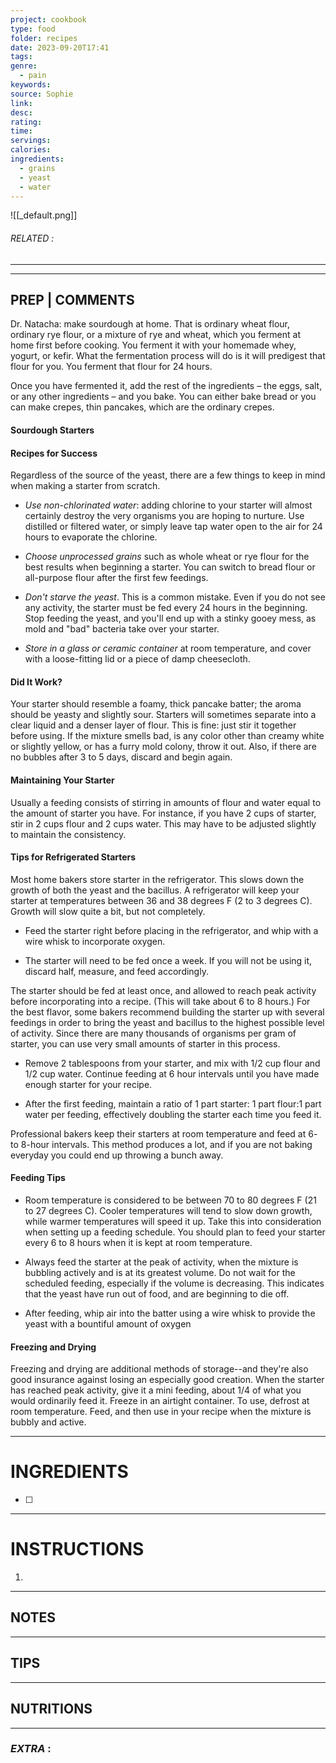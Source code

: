 ```yaml
---
project: cookbook
type: food
folder: recipes
date: 2023-09-20T17:41
tags: 
genre:
  - pain
keywords: 
source: Sophie
link: 
desc: 
rating: 
time: 
servings: 
calories: 
ingredients:
  - grains
  - yeast
  - water
---
```


![[_default.png]]
###### *RELATED* : 
---


---
## PREP | COMMENTS

Dr. Natacha: make sourdough at home. That is ordinary wheat flour, ordinary rye flour, or a mixture of rye and wheat, which you ferment at home first before cooking. You ferment it with your homemade whey, yogurt, or kefir. What the fermentation process will do is it will predigest that flour for you. You ferment that flour for 24 hours. 

Once you have fermented it, add the rest of the ingredients – the eggs, salt, or any other ingredients – and you bake. You can either bake bread or you can make crepes, thin pancakes, which are the ordinary crepes.

#### Sourdough Starters

#### Recipes for Success


Regardless of the source of the yeast, there are a few things to keep in mind when making a starter from scratch.

- _Use non-chlorinated water_: adding chlorine to your starter will almost certainly destroy the very organisms you are hoping to nurture. Use distilled or filtered water, or simply leave tap water open to the air for 24 hours to evaporate the chlorine.
    
- _Choose unprocessed grains_ such as whole wheat or rye flour for the best results when beginning a starter. You can switch to bread flour or all-purpose flour after the first few feedings.
    
- _Don't starve the yeast_. This is a common mistake. Even if you do not see any activity, the starter must be fed every 24 hours in the beginning. Stop feeding the yeast, and you'll end up with a stinky gooey mess, as mold and "bad" bacteria take over your starter.
    
- _Store in a glass or ceramic container_ at room temperature, and cover with a loose-fitting lid or a piece of damp cheesecloth.

#### Did It Work?

Your starter should resemble a foamy, thick pancake batter; the aroma should be yeasty and slightly sour. Starters will sometimes separate into a clear liquid and a denser layer of flour. This is fine: just stir it together before using. If the mixture smells bad, is any color other than creamy white or slightly yellow, or has a furry mold colony, throw it out. Also, if there are no bubbles after 3 to 5 days, discard and begin again.
  
#### Maintaining Your Starter
  
Usually a feeding consists of stirring in amounts of flour and water equal to the amount of starter you have. For instance, if you have 2 cups of starter, stir in 2 cups flour and 2 cups water. This may have to be adjusted slightly to maintain the consistency.

#### **Tips for Refrigerated Starters**

Most home bakers store starter in the refrigerator. This slows down the growth of both the yeast and the bacillus. A refrigerator will keep your starter at temperatures between 36 and 38 degrees F (2 to 3 degrees C). Growth will slow quite a bit, but not completely.

- Feed the starter right before placing in the refrigerator, and whip with a wire whisk to incorporate oxygen.
    
- The starter will need to be fed once a week. If you will not be using it, discard half, measure, and feed accordingly.

The starter should be fed at least once, and allowed to reach peak activity before incorporating into a recipe. (This will take about 6 to 8 hours.) For the best flavor, some bakers recommend building the starter up with several feedings in order to bring the yeast and bacillus to the highest possible level of activity. Since there are many thousands of organisms per gram of starter, you can use very small amounts of starter in this process.

- Remove 2 tablespoons from your starter, and mix with 1/2 cup flour and 1/2 cup water. Continue feeding at 6 hour intervals until you have made enough starter for your recipe.
    
- After the first feeding, maintain a ratio of 1 part starter: 1 part flour:1 part water per feeding, effectively doubling the starter each time you feed it.
  
Professional bakers keep their starters at room temperature and feed at 6- to 8-hour intervals. This method produces a lot, and if you are not baking everyday you could end up throwing a bunch away.

#### **Feeding Tips**

- Room temperature is considered to be between 70 to 80 degrees F (21 to 27 degrees C). Cooler temperatures will tend to slow down growth, while warmer temperatures will speed it up. Take this into consideration when setting up a feeding schedule. You should plan to feed your starter every 6 to 8 hours when it is kept at room temperature.
    
- Always feed the starter at the peak of activity, when the mixture is bubbling actively and is at its greatest volume. Do not wait for the scheduled feeding, especially if the volume is decreasing. This indicates that the yeast have run out of food, and are beginning to die off.
    
- After feeding, whip air into the batter using a wire whisk to provide the yeast with a bountiful amount of oxygen

#### Freezing and Drying
  
Freezing and drying are additional methods of storage--and they're also good insurance against losing an especially good creation. When the starter has reached peak activity, give it a mini feeding, about 1/4 of what you would ordinarily feed it. Freeze in an airtight container. To use, defrost at room temperature. Feed, and then use in your recipe when the mixture is bubbly and active.

---
# INGREDIENTS

- [ ] 

---
# INSTRUCTIONS

1. 

---
## NOTES



---
## TIPS



---
## NUTRITIONS



---
### *EXTRA* :




